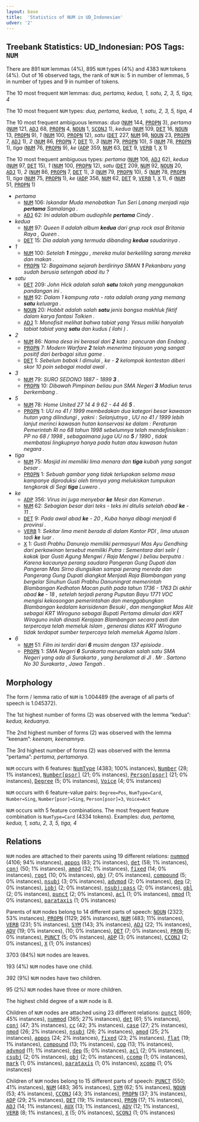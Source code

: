 ```yaml
---
layout: base
title:  'Statistics of NUM in UD_Indonesian'
udver: '2'
---
```


## Treebank Statistics: UD_Indonesian: POS Tags: `NUM`

There are 891 `NUM` lemmas (4%), 895 `NUM` types (4%) and 4383 `NUM` tokens (4%).
Out of 16 observed tags, the rank of `NUM` is: 5 in number of lemmas, 5 in number of types and 9 in number of tokens.

The 10 most frequent `NUM` lemmas: <em>dua, pertama, kedua, 1, satu, 2, 3, 5, tiga, 4</em>

The 10 most frequent `NUM` types:  <em>dua, pertama, kedua, 1, satu, 2, 3, 5, tiga, 4</em>

The 10 most frequent ambiguous lemmas: <em>dua</em> (<tt><a href="id-pos-NUM.html">NUM</a></tt> 144, <tt><a href="id-pos-PROPN.html">PROPN</a></tt> 3), <em>pertama</em> (<tt><a href="id-pos-NUM.html">NUM</a></tt> 121, <tt><a href="id-pos-ADJ.html">ADJ</a></tt> 68, <tt><a href="id-pos-PROPN.html">PROPN</a></tt> 4, <tt><a href="id-pos-NOUN.html">NOUN</a></tt> 1, <tt><a href="id-pos-SCONJ.html">SCONJ</a></tt> 1), <em>kedua</em> (<tt><a href="id-pos-NUM.html">NUM</a></tt> 109, <tt><a href="id-pos-DET.html">DET</a></tt> 16, <tt><a href="id-pos-NOUN.html">NOUN</a></tt> 13, <tt><a href="id-pos-PROPN.html">PROPN</a></tt> 9), <em>1</em> (<tt><a href="id-pos-NUM.html">NUM</a></tt> 100, <tt><a href="id-pos-PROPN.html">PROPN</a></tt> 12), <em>satu</em> (<tt><a href="id-pos-DET.html">DET</a></tt> 227, <tt><a href="id-pos-NUM.html">NUM</a></tt> 98, <tt><a href="id-pos-NOUN.html">NOUN</a></tt> 23, <tt><a href="id-pos-PROPN.html">PROPN</a></tt> 7, <tt><a href="id-pos-ADJ.html">ADJ</a></tt> 1), <em>2</em> (<tt><a href="id-pos-NUM.html">NUM</a></tt> 86, <tt><a href="id-pos-PROPN.html">PROPN</a></tt> 7, <tt><a href="id-pos-DET.html">DET</a></tt> 1), <em>3</em> (<tt><a href="id-pos-NUM.html">NUM</a></tt> 79, <tt><a href="id-pos-PROPN.html">PROPN</a></tt> 10), <em>5</em> (<tt><a href="id-pos-NUM.html">NUM</a></tt> 78, <tt><a href="id-pos-PROPN.html">PROPN</a></tt> 1), <em>tiga</em> (<tt><a href="id-pos-NUM.html">NUM</a></tt> 76, <tt><a href="id-pos-PROPN.html">PROPN</a></tt> 9), <em>ke</em> (<tt><a href="id-pos-ADP.html">ADP</a></tt> 359, <tt><a href="id-pos-NUM.html">NUM</a></tt> 63, <tt><a href="id-pos-DET.html">DET</a></tt> 9, <tt><a href="id-pos-VERB.html">VERB</a></tt> 1, <tt><a href="id-pos-X.html">X</a></tt> 1)

The 10 most frequent ambiguous types:  <em>pertama</em> (<tt><a href="id-pos-NUM.html">NUM</a></tt> 106, <tt><a href="id-pos-ADJ.html">ADJ</a></tt> 62), <em>kedua</em> (<tt><a href="id-pos-NUM.html">NUM</a></tt> 97, <tt><a href="id-pos-DET.html">DET</a></tt> 15), <em>1</em> (<tt><a href="id-pos-NUM.html">NUM</a></tt> 100, <tt><a href="id-pos-PROPN.html">PROPN</a></tt> 12), <em>satu</em> (<tt><a href="id-pos-DET.html">DET</a></tt> 209, <tt><a href="id-pos-NUM.html">NUM</a></tt> 92, <tt><a href="id-pos-NOUN.html">NOUN</a></tt> 20, <tt><a href="id-pos-ADJ.html">ADJ</a></tt> 1), <em>2</em> (<tt><a href="id-pos-NUM.html">NUM</a></tt> 86, <tt><a href="id-pos-PROPN.html">PROPN</a></tt> 7, <tt><a href="id-pos-DET.html">DET</a></tt> 1), <em>3</em> (<tt><a href="id-pos-NUM.html">NUM</a></tt> 79, <tt><a href="id-pos-PROPN.html">PROPN</a></tt> 10), <em>5</em> (<tt><a href="id-pos-NUM.html">NUM</a></tt> 78, <tt><a href="id-pos-PROPN.html">PROPN</a></tt> 1), <em>tiga</em> (<tt><a href="id-pos-NUM.html">NUM</a></tt> 75, <tt><a href="id-pos-PROPN.html">PROPN</a></tt> 1), <em>ke</em> (<tt><a href="id-pos-ADP.html">ADP</a></tt> 356, <tt><a href="id-pos-NUM.html">NUM</a></tt> 62, <tt><a href="id-pos-DET.html">DET</a></tt> 9, <tt><a href="id-pos-VERB.html">VERB</a></tt> 1, <tt><a href="id-pos-X.html">X</a></tt> 1), <em>6</em> (<tt><a href="id-pos-NUM.html">NUM</a></tt> 51, <tt><a href="id-pos-PROPN.html">PROPN</a></tt> 1)


* <em>pertama</em>
  * <tt><a href="id-pos-NUM.html">NUM</a></tt> 106: <em>Iskandar Muda menobatkan Tun Seri Lanang menjadi raja <b>pertama</b> Samalanga .</em>
  * <tt><a href="id-pos-ADJ.html">ADJ</a></tt> 62: <em>Ini adalah album audiophile <b>pertama</b> Cindy .</em>
* <em>kedua</em>
  * <tt><a href="id-pos-NUM.html">NUM</a></tt> 97: <em>Queen II adalah album <b>kedua</b> dari grup rock asal Britania Raya , Queen .</em>
  * <tt><a href="id-pos-DET.html">DET</a></tt> 15: <em>Dia adalah yang termuda dibanding <b>kedua</b> saudarinya .</em>
* <em>1</em>
  * <tt><a href="id-pos-NUM.html">NUM</a></tt> 100: <em>Setelah <b>1</b> minggu , mereka mulai berkeliling sarang mereka dan makan .</em>
  * <tt><a href="id-pos-PROPN.html">PROPN</a></tt> 12: <em>Bagaimana sejarah berdirinya SMAN <b>1</b> Pekanbaru yang sudah berusia setengah abad itu ?</em>
* <em>satu</em>
  * <tt><a href="id-pos-DET.html">DET</a></tt> 209: <em>John Hick adalah salah <b>satu</b> tokoh yang menggunakan pandangan ini .</em>
  * <tt><a href="id-pos-NUM.html">NUM</a></tt> 92: <em>Dalam 1 kampung rata - rata adalah orang yang memang <b>satu</b> keluarga .</em>
  * <tt><a href="id-pos-NOUN.html">NOUN</a></tt> 20: <em>Hobbit adalah salah <b>satu</b> jenis bangsa makhluk fiktif dalam karya fantasi Tolkien .</em>
  * <tt><a href="id-pos-ADJ.html">ADJ</a></tt> 1: <em>Monofisit melihat bahwa tabiat yang Yesus miliki hanyalah tabiat tabiat yang <b>satu</b> dan kudus ( ilahi ) .</em>
* <em>2</em>
  * <tt><a href="id-pos-NUM.html">NUM</a></tt> 86: <em>Nama desa ini berasal dari <b>2</b> kata : pancuran dan Endang .</em>
  * <tt><a href="id-pos-PROPN.html">PROPN</a></tt> 7: <em>Modern Warfare <b>2</b> telah menerima tinjauan yang sangat positif dari berbagai situs game .</em>
  * <tt><a href="id-pos-DET.html">DET</a></tt> 1: <em>Sebelum babak I dimulai , ke - <b>2</b> kelompok kontestan diberi skor 10 poin sebagai modal awal .</em>
* <em>3</em>
  * <tt><a href="id-pos-NUM.html">NUM</a></tt> 79: <em>SURO SEDONO 1887 - 1899 <b>3</b> .</em>
  * <tt><a href="id-pos-PROPN.html">PROPN</a></tt> 10: <em>Dibawah Pimpinan beliau pun SMA Negeri <b>3</b> Madiun terus berkembang .</em>
* <em>5</em>
  * <tt><a href="id-pos-NUM.html">NUM</a></tt> 78: <em>Home United 27 14 4 9 62 - 44 46 <b>5</b> .</em>
  * <tt><a href="id-pos-PROPN.html">PROPN</a></tt> 1: <em>UU no 41 / 1999 membedakan dua kategori besar kawasan hutan yang dilindungi , yakni : Selanjutnya , UU no 41 / 1999 lebih lanjut merinci kawasan hutan konservasi ke dalam : Peraturan Pemerintah RI no 68 tahun 1998 sebelumnya telah mendefinisikan : PP no 68 / 1998 , sebagaimana juga UU no <b>5</b> / 1990 , tidak membatasi lingkupnya hanya pada hutan atau kawasan hutan negara .</em>
* <em>tiga</em>
  * <tt><a href="id-pos-NUM.html">NUM</a></tt> 75: <em>Masjid ini memiliki lima menara dan <b>tiga</b> kubah yang sangat besar .</em>
  * <tt><a href="id-pos-PROPN.html">PROPN</a></tt> 1: <em>Sebuah gambar yang tidak terlupakan selama masa kampanye diproduksi oleh timnya yang melukiskan tumpukan tengkorak di Segi <b>tiga</b> Luwero .</em>
* <em>ke</em>
  * <tt><a href="id-pos-ADP.html">ADP</a></tt> 356: <em>Virus ini juga menyebar <b>ke</b> Mesir dan Kamerun .</em>
  * <tt><a href="id-pos-NUM.html">NUM</a></tt> 62: <em>Sebagian besar dari teks - teks ini ditulis setelah abad <b>ke</b> - 11 .</em>
  * <tt><a href="id-pos-DET.html">DET</a></tt> 9: <em>Pada awal abad <b>ke</b> - 20 , Kuba hanya dibagi menjadi 6 provinsi .</em>
  * <tt><a href="id-pos-VERB.html">VERB</a></tt> 1: <em>Sekitar lima menit berada di dalam Kantor PDI , lima utusan tadi <b>ke</b> luar .</em>
  * <tt><a href="id-pos-X.html">X</a></tt> 1: <em>Gusti Prabhu Danurejo memiliki permasyuri Mas Ayu Gendhing dari perkawinan tersebut memiliki Putra : Sementara dari selir ( kakak Ipar Gusti Agung Mengwi / Raja Mengwi ) beliau berputra : Karena kacaunya perang saudara Pangeran Gung Dupati dan Pangeran Mas Sirno diungsikan sampai perang mereda dan Pangerang Gung Dupati diangkat Menjadi Raja Blambangan yang bergelar Sinuhun Gusti Prabhu Danuningrat memerintah Blambangan Kedhaton Macan putih pada tahun 1736 - 1763 Di akhir abad <b>ke</b> - 18 , setelah terjadi perang Puputan Bayu 1771 VOC mengisi kekosongan pemerintahan dan menggabungkan Blambangan kedalam karisidenan Besuki , dan mengangkat Mas Alit sebagai KRT Wiroguno sebagai Bupati Pertama dimulai dari KRT Wiroguno inilah dinasti Kerajaan Blambangan secara pasti dan terpercaya telah memeluk Islam , generasi diatas KRT Wiroguno tidak terdapat sumber terpercaya telah memeluk Agama Islam .</em>
* <em>6</em>
  * <tt><a href="id-pos-NUM.html">NUM</a></tt> 51: <em>Film ini terdiri dari <b>6</b> musim dengan 137 episiode .</em>
  * <tt><a href="id-pos-PROPN.html">PROPN</a></tt> 1: <em>SMA Negeri <b>6</b> Surakarta merupakan salah satu SMA Negeri yang ada di Surakarta , yang beralamat di Jl . Mr . Sartono No 30 Surakarta , Jawa Tengah .</em>

## Morphology

The form / lemma ratio of `NUM` is 1.004489 (the average of all parts of speech is 1.045372).

The 1st highest number of forms (2) was observed with the lemma “kedua”: <em>kedua, keduanya</em>.

The 2nd highest number of forms (2) was observed with the lemma “keenam”: <em>keenam, keenamnya</em>.

The 3rd highest number of forms (2) was observed with the lemma “pertama”: <em>pertama, pertamanya</em>.

`NUM` occurs with 6 features: <tt><a href="id-feat-NumType.html">NumType</a></tt> (4383; 100% instances), <tt><a href="id-feat-Number.html">Number</a></tt> (28; 1% instances), <tt><a href="id-feat-Number-psor.html">Number[psor]</a></tt> (21; 0% instances), <tt><a href="id-feat-Person-psor.html">Person[psor]</a></tt> (21; 0% instances), <tt><a href="id-feat-Degree.html">Degree</a></tt> (5; 0% instances), <tt><a href="id-feat-Voice.html">Voice</a></tt> (4; 0% instances)

`NUM` occurs with 6 feature-value pairs: `Degree=Pos`, `NumType=Card`, `Number=Sing`, `Number[psor]=Sing`, `Person[psor]=3`, `Voice=Act`

`NUM` occurs with 5 feature combinations.
The most frequent feature combination is `NumType=Card` (4334 tokens).
Examples: <em>dua, pertama, kedua, 1, satu, 2, 3, 5, tiga, 4</em>


## Relations

`NUM` nodes are attached to their parents using 19 different relations: <tt><a href="id-dep-nummod.html">nummod</a></tt> (4106; 94% instances), <tt><a href="id-dep-appos.html">appos</a></tt> (83; 2% instances), <tt><a href="id-dep-det.html">det</a></tt> (58; 1% instances), <tt><a href="id-dep-conj.html">conj</a></tt> (50; 1% instances), <tt><a href="id-dep-amod.html">amod</a></tt> (32; 1% instances), <tt><a href="id-dep-fixed.html">fixed</a></tt> (14; 0% instances), <tt><a href="id-dep-root.html">root</a></tt> (10; 0% instances), <tt><a href="id-dep-obj.html">obj</a></tt> (7; 0% instances), <tt><a href="id-dep-compound.html">compound</a></tt> (5; 0% instances), <tt><a href="id-dep-nsubj.html">nsubj</a></tt> (3; 0% instances), <tt><a href="id-dep-advmod.html">advmod</a></tt> (2; 0% instances), <tt><a href="id-dep-dep.html">dep</a></tt> (2; 0% instances), <tt><a href="id-dep-iobj.html">iobj</a></tt> (2; 0% instances), <tt><a href="id-dep-nsubj-pass.html">nsubj:pass</a></tt> (2; 0% instances), <tt><a href="id-dep-obl.html">obl</a></tt> (2; 0% instances), <tt><a href="id-dep-punct.html">punct</a></tt> (2; 0% instances), <tt><a href="id-dep-acl.html">acl</a></tt> (1; 0% instances), <tt><a href="id-dep-nmod.html">nmod</a></tt> (1; 0% instances), <tt><a href="id-dep-parataxis.html">parataxis</a></tt> (1; 0% instances)

Parents of `NUM` nodes belong to 14 different parts of speech: <tt><a href="id-pos-NOUN.html">NOUN</a></tt> (2323; 53% instances), <tt><a href="id-pos-PROPN.html">PROPN</a></tt> (1129; 26% instances), <tt><a href="id-pos-NUM.html">NUM</a></tt> (483; 11% instances), <tt><a href="id-pos-VERB.html">VERB</a></tt> (231; 5% instances), <tt><a href="id-pos-SYM.html">SYM</a></tt> (143; 3% instances), <tt><a href="id-pos-ADJ.html">ADJ</a></tt> (22; 1% instances), <tt><a href="id-pos-ADV.html">ADV</a></tt> (19; 0% instances),  (10; 0% instances), <tt><a href="id-pos-DET.html">DET</a></tt> (7; 0% instances), <tt><a href="id-pos-PRON.html">PRON</a></tt> (5; 0% instances), <tt><a href="id-pos-PUNCT.html">PUNCT</a></tt> (5; 0% instances), <tt><a href="id-pos-ADP.html">ADP</a></tt> (3; 0% instances), <tt><a href="id-pos-CCONJ.html">CCONJ</a></tt> (2; 0% instances), <tt><a href="id-pos-X.html">X</a></tt> (1; 0% instances)

3703 (84%) `NUM` nodes are leaves.

193 (4%) `NUM` nodes have one child.

392 (9%) `NUM` nodes have two children.

95 (2%) `NUM` nodes have three or more children.

The highest child degree of a `NUM` node is 8.

Children of `NUM` nodes are attached using 23 different relations: <tt><a href="id-dep-punct.html">punct</a></tt> (609; 45% instances), <tt><a href="id-dep-nummod.html">nummod</a></tt> (365; 27% instances), <tt><a href="id-dep-det.html">det</a></tt> (61; 5% instances), <tt><a href="id-dep-conj.html">conj</a></tt> (47; 3% instances), <tt><a href="id-dep-cc.html">cc</a></tt> (42; 3% instances), <tt><a href="id-dep-case.html">case</a></tt> (27; 2% instances), <tt><a href="id-dep-nmod.html">nmod</a></tt> (26; 2% instances), <tt><a href="id-dep-nsubj.html">nsubj</a></tt> (26; 2% instances), <tt><a href="id-dep-amod.html">amod</a></tt> (25; 2% instances), <tt><a href="id-dep-appos.html">appos</a></tt> (24; 2% instances), <tt><a href="id-dep-fixed.html">fixed</a></tt> (23; 2% instances), <tt><a href="id-dep-flat.html">flat</a></tt> (19; 1% instances), <tt><a href="id-dep-compound.html">compound</a></tt> (13; 1% instances), <tt><a href="id-dep-cop.html">cop</a></tt> (13; 1% instances), <tt><a href="id-dep-advmod.html">advmod</a></tt> (11; 1% instances), <tt><a href="id-dep-dep.html">dep</a></tt> (5; 0% instances), <tt><a href="id-dep-acl.html">acl</a></tt> (2; 0% instances), <tt><a href="id-dep-csubj.html">csubj</a></tt> (2; 0% instances), <tt><a href="id-dep-obj.html">obj</a></tt> (2; 0% instances), <tt><a href="id-dep-ccomp.html">ccomp</a></tt> (1; 0% instances), <tt><a href="id-dep-mark.html">mark</a></tt> (1; 0% instances), <tt><a href="id-dep-parataxis.html">parataxis</a></tt> (1; 0% instances), <tt><a href="id-dep-xcomp.html">xcomp</a></tt> (1; 0% instances)

Children of `NUM` nodes belong to 15 different parts of speech: <tt><a href="id-pos-PUNCT.html">PUNCT</a></tt> (550; 41% instances), <tt><a href="id-pos-NUM.html">NUM</a></tt> (483; 36% instances), <tt><a href="id-pos-SYM.html">SYM</a></tt> (62; 5% instances), <tt><a href="id-pos-NOUN.html">NOUN</a></tt> (53; 4% instances), <tt><a href="id-pos-CCONJ.html">CCONJ</a></tt> (43; 3% instances), <tt><a href="id-pos-PROPN.html">PROPN</a></tt> (37; 3% instances), <tt><a href="id-pos-ADP.html">ADP</a></tt> (29; 2% instances), <tt><a href="id-pos-DET.html">DET</a></tt> (19; 1% instances), <tt><a href="id-pos-PRON.html">PRON</a></tt> (17; 1% instances), <tt><a href="id-pos-ADJ.html">ADJ</a></tt> (14; 1% instances), <tt><a href="id-pos-AUX.html">AUX</a></tt> (13; 1% instances), <tt><a href="id-pos-ADV.html">ADV</a></tt> (12; 1% instances), <tt><a href="id-pos-VERB.html">VERB</a></tt> (8; 1% instances), <tt><a href="id-pos-X.html">X</a></tt> (5; 0% instances), <tt><a href="id-pos-SCONJ.html">SCONJ</a></tt> (1; 0% instances)

